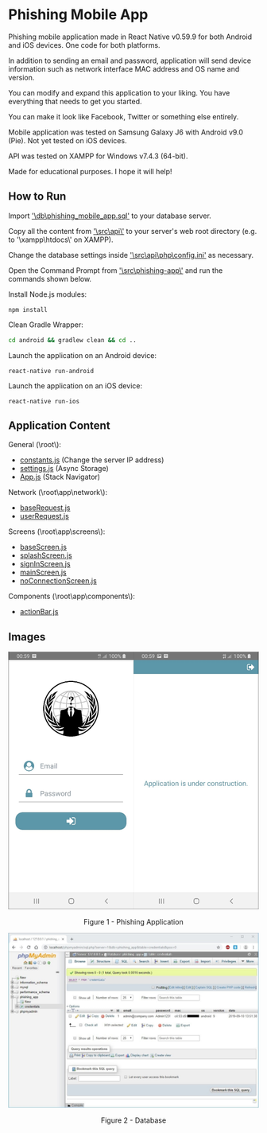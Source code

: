 # Phishing Mobile App

Phishing mobile application made in React Native v0.59.9 for both Android and iOS devices. One code for both platforms.

In addition to sending an email and password, application will send device information such as network interface MAC address and OS name and version.

You can modify and expand this application to your liking. You have everything that needs to get you started.

You can make it look like Facebook, Twitter or something else entirely.

Mobile application was tested on Samsung Galaxy J6 with Android v9.0 (Pie). Not yet tested on iOS devices.

API was tested on XAMPP for Windows v7.4.3 (64-bit).

Made for educational purposes. I hope it will help!

## How to Run

Import ['\\db\\phishing_mobile_app.sql'](https://github.com/ivan-sincek/phishing-mobile-app/blob/master/db/phishing_mobile_app.sql) to your database server.

Copy all the content from ['\\src\\api\\'](https://github.com/ivan-sincek/phishing-mobile-app/tree/master/src/api) to your server's web root directory (e.g. to '\\xampp\\htdocs\\' on XAMPP).

Change the database settings inside ['\\src\\api\\php\\config.ini'](https://github.com/ivan-sincek/phishing-app/blob/master/src/api/php/config.ini) as necessary.

Open the Command Prompt from ['\\src\\phishing-app\\'](https://github.com/ivan-sincek/phishing-mobile-app/tree/master/src/phishing-app) and run the commands shown below.

Install Node.js modules:
```fundamental
npm install
```

Clean Gradle Wrapper:
```bash
cd android && gradlew clean && cd ..
```

Launch the application on an Android device:
```fundamental
react-native run-android
```

Launch the application on an iOS device:
```fundamental
react-native run-ios
```

## Application Content

General (\\root\\):

* [constants.js](https://github.com/ivan-sincek/phishing-mobile-app/blob/master/src/phishing-app/constants.js) (Change the server IP address)
* [settings.js](https://github.com/ivan-sincek/phishing-mobile-app/blob/master/src/phishing-app/settings.js) (Async Storage)
* [App.js](https://github.com/ivan-sincek/phishing-mobile-app/blob/master/src/phishing-app/App.js) (Stack Navigator)

Network (\\root\\app\\network\\):

* [baseRequest.js](https://github.com/ivan-sincek/phishing-mobile-app/blob/master/src/phishing-app/app/network/baseRequest.js)
* [userRequest.js](https://github.com/ivan-sincek/phishing-mobile-app/blob/master/src/phishing-app/app/network/userRequest.js)

Screens (\\root\\app\\screens\\):

* [baseScreen.js](https://github.com/ivan-sincek/phishing-mobile-app/blob/master/src/phishing-app/app/screens/baseScreen.js)
* [splashScreen.js](https://github.com/ivan-sincek/phishing-mobile-app/blob/master/src/phishing-app/app/screens/splashScreen.js)
* [signInScreen.js](https://github.com/ivan-sincek/phishing-mobile-app/blob/master/src/phishing-app/app/screens/signInScreen.js)
* [mainScreen.js](https://github.com/ivan-sincek/phishing-mobile-app/blob/master/src/phishing-app/app/screens/mainScreen.js)
* [noConnectionScreen.js](https://github.com/ivan-sincek/phishing-mobile-app/blob/master/src/phishing-app/app/screens/noConnectionScreen.js)

Components (\\root\\app\\components\\):
* [actionBar.js](https://github.com/ivan-sincek/phishing-mobile-app/blob/master/src/phishing-app/app/components/actionBar.js)

## Images

<p align="center"><img src="https://github.com/ivan-sincek/phishing-mobile-app/blob/master/img/phishing_app.jpg" alt="Phishing Application"></p>

<p align="center">Figure 1 - Phishing Application</p>

<p align="center"><img src="https://github.com/ivan-sincek/phishing-mobile-app/blob/master/img/db.jpg" alt="Database"></p>

<p align="center">Figure 2 - Database</p>
